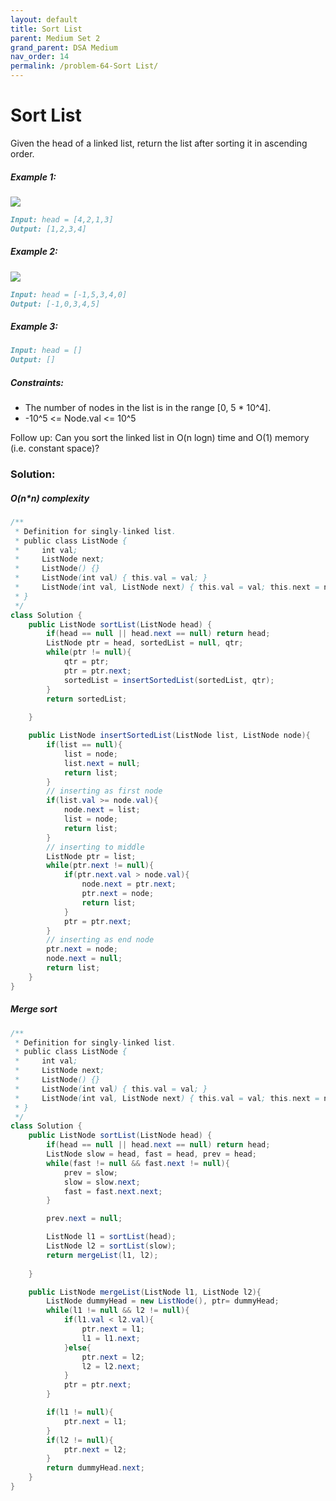 ```yaml
---
layout: default
title: Sort List
parent: Medium Set 2
grand_parent: DSA Medium
nav_order: 14
permalink: /problem-64-Sort List/
---
```

# Sort List
Given the head of a linked list, return the list after sorting it in ascending order.

##### Example 1:
![](../../assets/images/ds/sort_list_1.jpeg)
```markdown
Input: head = [4,2,1,3]
Output: [1,2,3,4]
```
##### Example 2:
![](../../assets/images/ds/sort_list_2.jpeg)

```markdown
Input: head = [-1,5,3,4,0]
Output: [-1,0,3,4,5]
```
##### Example 3:
```markdown
Input: head = []
Output: []
```
##### Constraints:
* The number of nodes in the list is in the range [0, 5 * 10^4].
* -10^5 <= Node.val <= 10^5

Follow up: Can you sort the linked list in O(n logn) time and O(1) memory (i.e. constant space)?

### Solution:
##### O(n*n) complexity
```java
/**
 * Definition for singly-linked list.
 * public class ListNode {
 *     int val;
 *     ListNode next;
 *     ListNode() {}
 *     ListNode(int val) { this.val = val; }
 *     ListNode(int val, ListNode next) { this.val = val; this.next = next; }
 * }
 */
class Solution {
    public ListNode sortList(ListNode head) {
        if(head == null || head.next == null) return head;
        ListNode ptr = head, sortedList = null, qtr;
        while(ptr != null){
            qtr = ptr;
            ptr = ptr.next;
            sortedList = insertSortedList(sortedList, qtr);
        } 
        return sortedList;
        
    }

    public ListNode insertSortedList(ListNode list, ListNode node){
        if(list == null){
            list = node;
            list.next = null;
            return list;
        }
        // inserting as first node
        if(list.val >= node.val){
            node.next = list;
            list = node;
            return list;
        }
        // inserting to middle
        ListNode ptr = list;
        while(ptr.next != null){
            if(ptr.next.val > node.val){
                node.next = ptr.next;
                ptr.next = node;
                return list;
            }
            ptr = ptr.next;
        }
        // inserting as end node
        ptr.next = node;
        node.next = null;
        return list;
    }
}
```
##### Merge sort
```java
/**
 * Definition for singly-linked list.
 * public class ListNode {
 *     int val;
 *     ListNode next;
 *     ListNode() {}
 *     ListNode(int val) { this.val = val; }
 *     ListNode(int val, ListNode next) { this.val = val; this.next = next; }
 * }
 */
class Solution {
    public ListNode sortList(ListNode head) {
        if(head == null || head.next == null) return head;
        ListNode slow = head, fast = head, prev = head;
        while(fast != null && fast.next != null){
            prev = slow;
            slow = slow.next;
            fast = fast.next.next;
        }

        prev.next = null;

        ListNode l1 = sortList(head);
        ListNode l2 = sortList(slow);
        return mergeList(l1, l2);
        
    }

    public ListNode mergeList(ListNode l1, ListNode l2){
        ListNode dummyHead = new ListNode(), ptr= dummyHead;
        while(l1 != null && l2 != null){
            if(l1.val < l2.val){
                ptr.next = l1;
                l1 = l1.next;
            }else{
                ptr.next = l2;
                l2 = l2.next;
            }
            ptr = ptr.next;
        }

        if(l1 != null){
            ptr.next = l1;
        }
        if(l2 != null){
            ptr.next = l2;
        }
        return dummyHead.next;
    }
}
```

